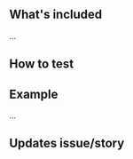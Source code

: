 ## What's included
<!-- Summary of changes/additions/commits -->
...

<!-- ### Notes -->
<!--
- Any issues that aren't resolved by this merge request, or things of note? 
- Did you use an AI Agent to help with this work? By contributing AI-assisted or AI-generated work, you accept liability for work that infringes or uses copyrighted material outside the scope of the related license. Please follow ./CONTRIBUTING.md guidelines (see bottom of the file). 
-->
<!--
- This is bot-created work, I am but a passenger on this wild-ride. AI agent tooling and model leveraged are:
   - tooling: [IDE/Chat]
   - model: [Specific/IDE specific/Auto-selection]
-->

## How to test
<!-- Are there directions to test/review? -->
<!--
### Prompt an agent to
1. `> [test prompt]`
-->
<!--
### Coverage and basic unit test check
1. update the NPM packages with `$ npm install`
1. `$ npm test`
-->
<!--
### Interactive unit test check
1. update the NPM packages with `$ npm install`
1. `$ npm run test:dev`
-->
<!--
### Local run check
1. update the NPM packages with `$ npm install`
1. `$ npm start`
1. next...
-->
<!--
### Proxy run check
1. update the NPM packages with `$ npm install`
1. make sure you're on network, then
1. `$ npm run start:proxy`
1. next...
-->
<!--
### Check the build
1. update the NPM packages with `$ npm install`
1. `$ npm run build`
1. next...
-->

## Example
<!-- Append a demo/screenshot/animated gif of the solution -->
...

## Updates issue/story
<!-- What issue/story does this update, i.e Updates #33 -->
